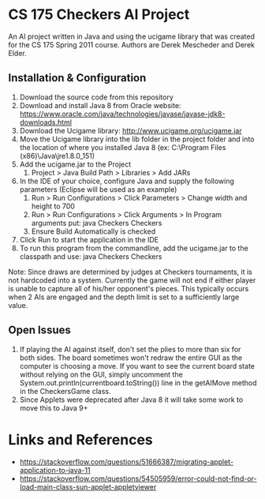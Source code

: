 # CS 175 Checkers AI Project

An AI project written in Java and using the ucigame library that was created for the CS 175 Spring 2011 course. Authors are Derek Mescheder and Derek Elder.

## Installation & Configuration

1. Download the source code from this repository
1. Download and install Java 8 from Oracle website: https://www.oracle.com/java/technologies/javase/javase-jdk8-downloads.html
1. Download the Ucigame library: http://www.ucigame.org/ucigame.jar
1. Move the Ucigame library into the lib folder in the project folder and into the location of where you installed Java 8 (ex: C:\Program Files (x86)\Java\jre1.8.0_151)
1. Add the ucigame.jar to the Project
   1. Project > Java Build Path > Libraries > Add JARs
1. In the IDE of your choice, configure Java and supply the following parameters (Eclipse will be used as an example)
   1. Run > Run Configurations > Click Parameters > Change width and height to 700
   1. Run > Run Configurations > Click Arguments > In Program arguments put: java Checkers Checkers
   1. Ensure Build Automatically is checked
1. Click Run to start the application in the IDE
1. To run this program from the commandline, add the ucigame.jar to the classpath and use: java Checkers Checkers

Note: Since draws are determined by judges at Checkers tournaments, it is not hardcoded into a system. Currently the game will not end if either player is unable to capture all of his/her opponent's pieces. This typically occurs when 2 AIs are engaged and the depth limit is set to a sufficiently large value.

## Open Issues

1. If playing the AI against itself, don't set the plies to more than six for both sides. The board sometimes won't redraw the entire GUI as the computer is choosing a move. If you want to see the current board state without relying on the GUI, simply uncomment the System.out.println(currentboard.toString()) line in the getAIMove method in the CheckersGame class.
1. Since Applets were deprecated after Java 8 it will take some work to move this to Java 9+
  
# Links and References

* https://stackoverflow.com/questions/51666387/migrating-applet-application-to-java-11
* https://stackoverflow.com/questions/54505959/error-could-not-find-or-load-main-class-sun-applet-appletviewer
